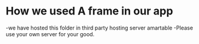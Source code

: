 # How we used A frame in our app
-we have hosted this folder in third party hosting server amartable
-Please use your own server for your good.

